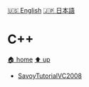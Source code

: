 ﻿[🇺🇸 English](README.md)
[🇯🇵 日本語](README.jp.md)

# C++

[🏠 home](/README.jp.md)
[⬆️ up](../README.jp.md)

- [SavoyTutorialVC2008](SavoyTutorialVC2008)
